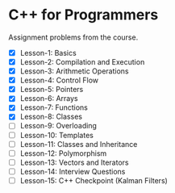 # C++ for Programmers
Assignment problems from the course.

- [x] Lesson-1: Basics
- [x] Lesson-2: Compilation and Execution
- [x] Lesson-3: Arithmetic Operations
- [x] Lesson-4: Control Flow
- [x] Lesson-5: Pointers
- [x] Lesson-6: Arrays
- [x] Lesson-7: Functions
- [x] Lesson-8: Classes
- [ ] Lesson-9: Overloading
- [ ] Lesson-10: Templates
- [ ] Lesson-11: Classes and Inheritance
- [ ] Lesson-12: Polymorphism
- [ ] Lesson-13: Vectors and Iterators
- [ ] Lesson-14: Interview Questions
- [ ] Lesson-15: C++ Checkpoint (Kalman Filters)
